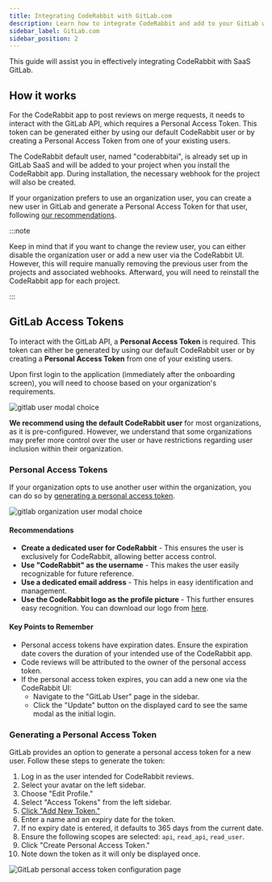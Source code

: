 ```yaml
---
title: Integrating CodeRabbit with GitLab.com
description: Learn how to integrate CodeRabbit and add to your GitLab workflow.
sidebar_label: GitLab.com
sidebar_position: 2
---
```


This guide will assist you in effectively integrating CodeRabbit with SaaS GitLab.

## How it works

For the CodeRabbit app to post reviews on merge requests, it needs to interact with the GitLab API, which requires a Personal Access Token. This token can be generated either by using our default CodeRabbit user or by creating a Personal Access Token from one of your existing users.

The CodeRabbit default user, named "coderabbitai", is already set up in GitLab SaaS and will be added to your project when you install the CodeRabbit app. During installation, the necessary webhook for the project will also be created.

If your organization prefers to use an organization user, you can create a new user in GitLab and generate a Personal Access Token for that user, following [our recommendations](#recommendations).

:::note

Keep in mind that if you want to change the review user, you can either disable the organization user or add a new user via the CodeRabbit UI. However, this will require manually removing the previous user from the projects and associated webhooks. Afterward, you will need to reinstall the CodeRabbit app for each project.

:::

## GitLab Access Tokens

To interact with the GitLab API, a **Personal Access Token** is required. This token can either be generated by using our default CodeRabbit user or by creating a **Personal Access Token** from one of your existing users.

Upon first login to the application (immediately after the onboarding screen), you will need to choose based on your organization's requirements.

![gitlab user modal choice](/img/integrations/gitlab_user_choice.png)

**We recommend using the default CodeRabbit user** for most organizations, as it is pre-configured. However, we understand that some organizations may prefer more control over the user or have restrictions regarding user inclusion within their organization.

### Personal Access Tokens

If your organization opts to use another user within the organization, you can do so by [generating a personal access token](#generating-a-personal-access-token).

![gitlab organization user modal choice](/img/integrations/gitlab_organization_user.png)

#### Recommendations

- **Create a dedicated user for CodeRabbit** - This ensures the user is exclusively for CodeRabbit, allowing better access control.
- **Use "CodeRabbit" as the username** - This makes the user easily recognizable for future reference.
- **Use a dedicated email address** - This helps in easy identification and management.
- **Use the CodeRabbit logo as the profile picture** - This further ensures easy recognition. You can download our logo from [here](/img/integrations/logo.svg "download").

#### Key Points to Remember

- Personal access tokens have expiration dates. Ensure the expiration date covers the duration of your intended use of the CodeRabbit app.
- Code reviews will be attributed to the owner of the personal access token.
- If the personal access token expires, you can add a new one via the CodeRabbit UI:
  - Navigate to the "GitLab User" page in the sidebar.
  - Click the "Update" button on the displayed card to see the same modal as the initial login.

### Generating a Personal Access Token

GitLab provides an option to generate a personal access token for a new user. Follow these steps to generate the token:

1. Log in as the user intended for CodeRabbit reviews.
2. Select your avatar on the left sidebar.
3. Choose "Edit Profile."
4. Select "Access Tokens" from the left sidebar.
5. [Click "Add New Token."](https://gitlab.com/-/user_settings/personal_access_tokens)
6. Enter a name and an expiry date for the token.
7. If no expiry date is entered, it defaults to 365 days from the current date.
8. Ensure the following scopes are selected: `api`, `read_api`, `read_user`.
9. Click "Create Personal Access Token."
10. Note down the token as it will only be displayed once.

![GitLab personal access token configuration page](/img/integrations/admin-access-token.png)
